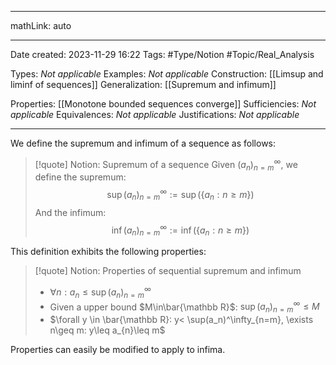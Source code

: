 
---

mathLink: auto

---
Date created: 2023-11-29 16:22
Tags: #Type/Notion #Topic/Real_Analysis 

Types: _Not applicable_
Examples: _Not applicable_
Construction: [[Limsup and liminf of sequences]]
Generalization: [[Supremum and infimum]]

Properties: [[Monotone bounded sequences converge]]
Sufficiencies: _Not applicable_
Equivalences: _Not applicable_
Justifications: _Not applicable_

---  

We define the supremum and infimum of a sequence as follows:

> [!quote] Notion: Supremum of a sequence
> Given $(a_n)^\infty_{n=m}$, we define the supremum: $$\sup(a_n)^\infty_{n=m}:=\sup(\{a_n:n\geq m\})$$
> And the infimum: $$\inf(a_n)^\infty_{n=m}:=\inf(\{a_n:n\geq m\})$$

This definition exhibits the following properties:

>[!quote] Notion: Properties of sequential supremum and infimum
>- $\forall n:a_n\leq\sup(a_n)^\infty_{n=m}$
>- Given a upper bound $M\in\bar{\mathbb R}$: $\sup(a_n)^\infty_{n=m}\leq M$
>- $\forall y \in \bar{\mathbb R}: y< \sup(a_n)^\infty_{n=m}, \exists n\geq m: y\leq a_{n}\leq m$

Properties can easily be modified to apply to infima.

